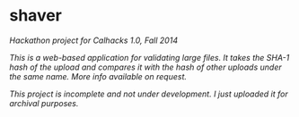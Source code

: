# shaver

<i>Hackathon project for Calhacks 1.0, Fall 2014<i>

This is a web-based application for validating large files.  It takes the SHA-1 hash of the upload and compares it with the hash of 
other uploads under the same name.  More info available on request.

This project is incomplete and not under development.  I just uploaded it for archival purposes.
